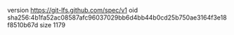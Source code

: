 version https://git-lfs.github.com/spec/v1
oid sha256:4b1fa52ac08587afc96037029bb6d4bb44b0cd25b750ae3164f3e18f8510b67d
size 1179
